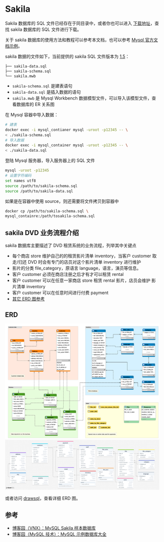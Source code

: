 # Sakila

Sakila 数据库的 SQL 文件已经存在于同目录中，或者你也可以进入 [下载地址](https://dev.mysql.com/doc/index-other.html)，查找 sakila 数据库的 SQL 文件进行下载。

关于 sakila 数据库的使用方法和教程可以参考本文档，也可以参考 [Mysql 官方文档示例](https://dev.mysql.com/doc/sakila/en/)。

sakila 数据的文件如下，当前提供的 sakila SQL 文件版本为 [1.5](https://dev.mysql.com/doc/sakila/en/sakila-news.html#sakila-news-1-5)：

```
├── sakila-data.sql
├── sakila-schema.sql
└── sakila.mwb
```

- `sakila-schema.sql` 是建表语句
- `sakila-data.sql` 是插入数据的语句
- `sakila.mwb` 是 Mysql Workbench 数据模型文件，可以导入该模型文件，查看数据库的 ER 关系图

在 Mysql 容器中导入数据：

```sh
# 建表
docker exec -i mysql_contianer mysql -uroot -p12345 -- \
< ./sakila-schema.sql
# 导入数据
docker exec -i mysql_container mysql -uroot -p12345 -- \
< ./sakila-data.sql
```

登陆 Mysql 服务器，导入服务器上的 SQL 文件

```sh
mysql -uroot -p12345
# 设置字符编码
set names utf8
source /path/to/sakila-schema.sql
source /path/to/sakila-data.sql
```

如果是在容器中使用 source，则还需要将文件拷贝到容器中

```sh
docker cp /path/to/sakila-schema.sql \
mysql_containre:/path/tosakila-schema.sql
```

## sakila DVD 业务流程介绍

sakila 数据库主要描述了 DVD 租赁系统的业务流程，列举其中关键点

- 每个商店 store 维护自己的的租赁影片清单 inventory，当客户 customer 取走/归还 DVD 时会有专门的店员对这个影片清单 inventory 进行维护
- 影片的分类 file_category，原语言 language，语言，演员等信息。
- 客户 customer 必须在商店注册之后才有才可以租赁 rental
- 客户 customer 可以在任意一家商店 store 租赁 rental 影片，店员会维护 影片清单 inventory
- 客户 customer 可以在任意时间进行付费 payment
- [其它 ERD 图参考](https://www.visual-paradigm.com/cn/guide/data-modeling/what-is-entity-relationship-diagram/)

## ERD

![workbench](./imgs/image.png)
![drawimage](./imgs/drawsql.png)

或者访问 [drawsql](https://drawsql.app/teams/sql-404/diagrams/sakila/embed)，查看详细 ERD 图。

## 参考

- [博客园（VNX）：MySQL Sakila 样本数据库](https://www.cnblogs.com/chinas/p/6547366.html)
- [博客园（MySQL 技术）：MySQL 示例数据库大全 ](https://www.cnblogs.com/mysqljs/p/18243559)
